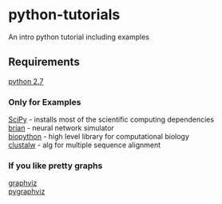 python-tutorials
================

An intro python tutorial including examples

Requirements
-----------------------
[python 2.7](https://wiki.python.org/moin/BeginnersGuide/Download)

### Only for Examples ###
[SciPy](http://www.scipy.org/install.html) - installs most of the scientific computing dependencies  
[brian](http://briansimulator.org/) - neural network simulator  
[biopython](http://biopython.org/wiki/Main_Page) - high level library for computational biology  
[clustalw](http://www.clustal.org/clustal2/) - alg for multiple sequence alignment  

### If you like pretty graphs ###
[graphviz](http://www.graphviz.org/)  
[pygraphviz](http://pygraphviz.github.io/)

